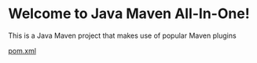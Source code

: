 # Welcome to Java Maven All-In-One!

This is a Java Maven project that makes use of popular Maven plugins  


[pom.xml](./pom.xml)
